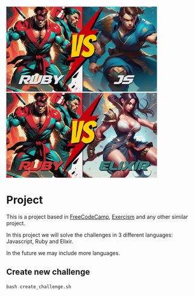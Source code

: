 ![Ruby x JS](/imgs/ruby_js.png) 
![Ruby x Elixir](/imgs/ruby_elixir.png)

# Project
This is a project based in [FreeCodeCamp](https://www.freecodecamp.org/), [Exercism](https://exercism.org/) and any other similar project.

In this project we will solve the challenges in 3 different languages: Javascript, Ruby and Elixir.

In the future we may include more languages.

## Create new challenge

```
bash create_challenge.sh
```